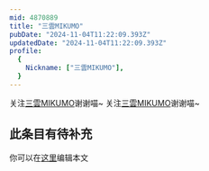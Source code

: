```yaml
---
mid: 4870889
title: "三雲MIKUMO"
pubDate: "2024-11-04T11:22:09.393Z"
updatedDate: "2024-11-04T11:22:09.393Z"
profile:
  {
    Nickname: ["三雲MIKUMO"],
  }
---
```


关注[三雲MIKUMO](https://space.bilibili.com/4870889)谢谢喵~ 关注[三雲MIKUMO](https://space.bilibili.com/4870889)谢谢喵~

## 此条目有待补充
你可以在[这里](https://github.com/Yuhanawa/VTuber.ICU-Content/edit/master/v/三雲MIKUMO/index.md)编辑本文
